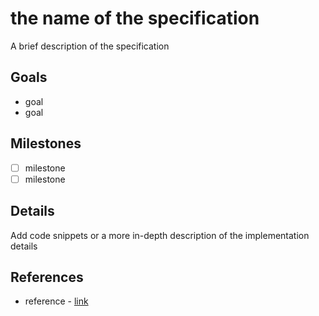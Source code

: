 # the name of the specification

A brief description of the specification

## Goals

- goal
- goal

## Milestones

- [ ] milestone
- [ ] milestone

## Details

Add code snippets or a more in-depth description of the implementation details

## References

 - reference - [link]()
